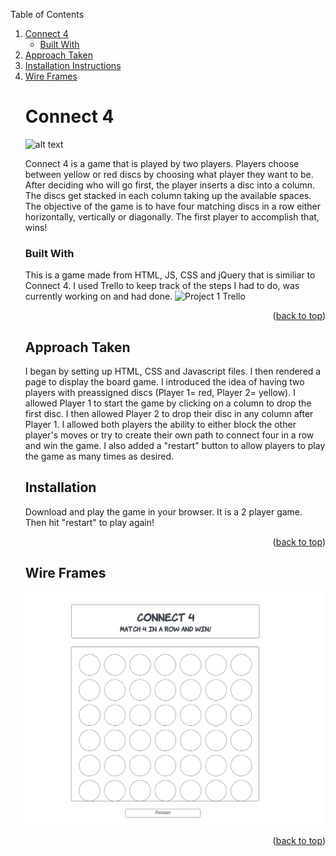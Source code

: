 



<!-- TABLE OF CONTENTS -->

  Table of Contents
  <ol>
    <li>
      <a href="#connect-4">Connect 4</a>
      <ul>
        <li><a href="#built-with">Built With</a></li>
      </ul>
    </li>
    <li>
      <a href="#approach-taken">Approach Taken</a>
    
 <li><a href="#installation-instructions">Installation Instructions</a></li>
<li><a href="#wire-frames">Wire Frames</a></li>

       



<!-- ABOUT THE PROJECT -->
# Connect 4

![alt text](https://encrypted-tbn0.gstatic.com/images?q=tbn:ANd9GcTv-4bDfk_YlC_i0OLlkbdDzW4w5kpUa3BQh3YQ2RHIZbvst9ibGbDKNZnxp1R7DF3LuXA&usqp=CAU)

Connect 4 is a game that is played by two players. Players choose between yellow or red discs by choosing what player they want to be. After deciding who will go first, the player inserts a disc into a column. The discs get stacked in each column taking up the available spaces. The objective of the game is to have four matching discs in a row either horizontally, vertically or diagonally. The first player to accomplish that, wins!






### Built With

This is a game made from HTML, JS, CSS and jQuery that is similiar to Connect 4. I used Trello to keep track of the steps I had to do, was currently working on and had done. 
![**Project 1 Trello**](images/trello.jpeg)

<p align="right">(<a href="#top">back to top</a>)</p>



<!-- GETTING STARTED -->
## Approach Taken
I began by setting up HTML, CSS and Javascript files. I then rendered a page to display the board game. I introduced the idea of having two players with preassigned discs (Player 1= red, Player 2= yellow). I allowed Player 1 to start the game by clicking on a column to drop the first disc. I then allowed Player 2 to drop their disc in any column after Player 1. I allowed both players the ability to either block the other player's moves or try to create their own path to connect four in a row and win the game. I also added a "restart" button to allow players to play the game as many times as desired. 


  

## Installation

Download and play the game in your browser. It is a 2 player game. Then hit "restart" to play again!

<p align="right">(<a href="#top">back to top</a>)</p>






<!-- Wire Frames -->
## Wire Frames

![**Project 1 Wireframe**](images/wireframe.jpeg)



<p align="right">(<a href="#top">back to top</a>)</p>




